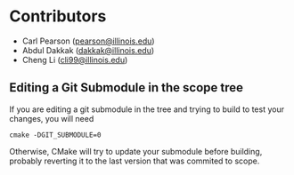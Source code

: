 # Contributors

* Carl Pearson (pearson@illinois.edu)
* Abdul Dakkak (dakkak@illinois.edu)
* Cheng Li (cli99@illinois.edu)

## Editing a Git Submodule in the scope tree

If you are editing a git submodule in the tree and trying to build to test your changes, you will need

    cmake -DGIT_SUBMODULE=0

Otherwise, CMake will try to update your submodule before building, probably reverting it to the last version that was commited to scope.